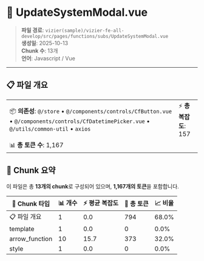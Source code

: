 # 📄 UpdateSystemModal.vue

> **파일 경로**: `vizier(sample)/vizier-fe-all-develop/src/pages/functions/subs/UpdateSystemModal.vue`  
> **생성일**: 2025-10-13  
> **Chunk 수**: 13개  
> **언어**: Javascript / Vue
---





## 📋 파일 개요

| | |
|--|--|
| 📦 **의존성**: `@/store` • `@/components/controls/CfButton.vue` • `@/components/controls/CfDatetimePicker.vue` • `@/utils/common-util` • `axios` | ⚡ **총 복잡도**: 157 |
| 📊 **총 토큰 수**: 1,167 |  |






## 🧩 Chunk 요약

이 파일은 총 **13개의 chunk**로 구성되어 있으며, **1,167개의 토큰**을 포함합니다.

| 🧩 Chunk 타입 | 📊 개수 | ⚡ 평균 복잡도 | 📝 총 토큰 | 📈 비율 |
|---------------|--------|-------------|----------|--------|
| 📋 파일 개요 | 1 | 0.0 | 794 | 68.0% |
| template | 1 | 0.0 | 0 | 0.0% |
| arrow_function | 10 | 15.7 | 373 | 32.0% |
| style | 1 | 0.0 | 0 | 0.0% |

